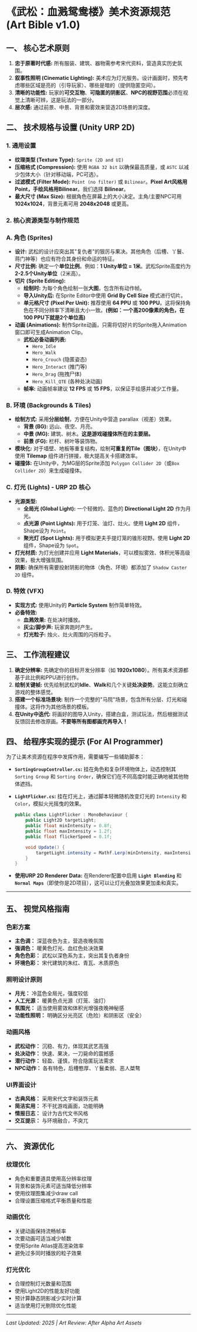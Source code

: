 # **《武松：血溅鸳鸯楼》美术资源规范 (Art Bible v1.0)**

## **一、 核心艺术原则**

1. **忠于原著时代感:** 所有服装、建筑、器物需参考宋代资料，营造真实历史氛围。
2. **叙事性照明 (Cinematic Lighting):** 美术应为灯光服务。设计画面时，预先考虑哪些区域是亮的（引导玩家）、哪些是暗的（提供隐匿空间）。
3. **清晰的功能性:** 玩家的**可交互物**、**可隐匿的阴影区**、**NPC的视野范围**必须在视觉上清晰可辨，这是玩法的一部分。
4. **层次感:** 通过前景、中景、背景和雾效来营造2D场景的深度。

## **二、 技术规格与设置 (Unity URP 2D)**

### **1. 通用设置**

- **纹理类型 (Texture Type):** `Sprite (2D and UI)`
- **压缩格式 (Compression):** 使用 `RGBA 32 bit` 以确保最高质量，或 `ASTC` 以减少包体大小（针对移动端，PC可选）。
- **过滤模式 (Filter Mode):** `Point (no filter)` 或 `Bilinear`。**Pixel Art风格用Point，手绘风格用Bilinear**。我们选择 **Bilinear**。
- **最大尺寸 (Max Size):** 根据角色在屏幕上的大小决定。主角/主要NPC可用 **1024x1024**，背景元素可用 **2048x2048** 或更高。

### **2. 核心资源类型与制作规范**

### **A. 角色 (Sprites)**

- **设计:** 武松的设计应突出其"复仇者"的狠厉与果决。其他角色（后槽、丫鬟、蒋门神等）也应有符合其身份和命运的特征。
- **尺寸比例:** 确定一个**单位比例**。例如：**1 Unity单位 = 1米**。武松Sprite高度约为 **2-2.5个Unity单位**（2米高）。
- **切片 (Sprite Editing):**
    - **绘制时:** 为每个角色绘制一张**大图**，包含所有动作帧。
    - **导入Unity后:** 在Sprite Editor中使用 **Grid By Cell Size** 模式进行切片。
    - **单元格尺寸 (Pixel Per Unit):** 推荐使用 **64 PPU** 或 **100 PPU**。这将保持角色在不同分辨率下清晰且大小一致。**(例如：一个高200像素的角色，在100 PPU下就是2个单位高)**
- **动画 (Animations):** 制作Sprite动画，只需将切好片的Sprite拖入Animation窗口即可生成Animation Clip。
    - **武松必备动画列表:**
        - `Hero_Idle`
        - `Hero_Walk`
        - `Hero_Crouch` (隐匿姿态)
        - `Hero_Interact` (推门等)
        - `Hero_Drag` (拖拽尸体)
        - `Hero_Kill_QTE` (各种处决动画)
    - **帧率:** 动画帧率建议 **12 FPS** 或 **15 FPS**，以保证手绘感并减少工作量。

### **B. 环境 (Backgrounds & Tiles)**

- **绘制方式:** 采用**分层绘制**，方便在Unity中营造 parallax（视差）效果。
    - **背景 (BG):** 远山、夜空、月亮。
    - **中景 (MG):** 建筑、树木。**这是游戏碰撞体所在的主要层。**
    - **前景 (FG):** 栏杆、树叶等装饰物。
- **模块化:** 对于墙壁、地板等重复结构，绘制**可重复的Tile（图块）**，在Unity中使用 **Tilemap** 组件进行拼接，极大提高关卡搭建效率。
- **碰撞体:** 在Unity中，为MG层的Sprite添加 `Polygon Collider 2D`（或`Box Collider 2D`）来生成碰撞体。

### **C. 灯光 (Lights) - URP 2D 核心**

- **光源类型:**
    - **全局光 (Global Light):** 一个轻微的、蓝色的 **Directional Light 2D** 作为月光。
    - **点光源 (Point Lights):** 用于灯笼、油灯、灶火。使用 **Light 2D** 组件，Shape设为 `Point`。
    - **聚光灯 (Spot Lights):** 用于模拟更夫手提灯笼的锥形视野。使用 **Light 2D** 组件，Shape设为 `Spot`。
- **灯光材质:** 为灯光创建并应用 **Light Materials**，可以模拟雾效、体积光等高级效果，极大增强氛围。
- **阴影:** 确保所有需要投射阴影的物体（角色、环境）都添加了 `Shadow Caster 2D` 组件。

### **D. 特效 (VFX)**

- **实现方式:** 使用Unity的 **Particle System** 制作简单特效。
- **必备特效:**
    - **血溅效果:** 在处决时播放。
    - **灰尘/脚步声:** 玩家奔跑时产生。
    - **灯光粒子:** 烛火、灶火周围的闪烁粒子。

## **三、 工作流程建议**

1. **确定分辨率:** 先确定你的目标开发分辨率（如 **1920x1080**）。所有美术资源都基于此比例和PPU进行创作。
2. **绘制关键帧:** 优先绘制武松的**Idle**、**Walk**和几个关键**处决姿势**。这能立刻确立游戏的整体感觉。
3. **搭建一个标准场景块:** 制作一个完整的"马院"场景，包含所有分层、灯光和碰撞体。这将作为其他场景的模板。
4. **在Unity中迭代:** 将画好的图导入Unity，搭建白盒，测试玩法，然后根据测试反馈回去修改原画。**不要等所有图都画完再导入！**

## **四、 给程序实现的提示 (For AI Programmer)**

为了让美术资源在程序中发挥作用，需要编写一些辅助脚本：

- **`SortingGroupController.cs`:** 挂在角色和复杂环境物体上，动态控制其 `Sorting Group` 和 `Sorting Order`，确保它们在不同高度时能正确地被其他物体遮挡。
- **`LightFlicker.cs`:** 挂在灯光上，通过脚本轻微随机改变灯光的 `Intensity` 和 `Color`，模拟火光摇曳的效果。
    
    ```csharp
    public class LightFlicker : MonoBehaviour {
        public Light2D targetLight;
        public float minIntensity = 0.8f;
        public float maxIntensity = 1.2f;
        public float flickerSpeed = 0.1f;
    
        void Update() {
            targetLight.intensity = Mathf.Lerp(minIntensity, maxIntensity, Mathf.PerlinNoise(Time.time * flickerSpeed, 0));
        }
    }
    ```
    
- **使用URP 2D Renderer Data:** 在Renderer配置中启用 **`Light Blending`** 和 **`Normal Maps`**（即使你是2D项目），这可以让灯光叠加效果更加柔和真实。

---

## **五、 视觉风格指南**

### **色彩方案**
- **主色调：** 深蓝夜色为主，营造夜晚氛围
- **强调色：** 暖黄色灯光、血红色处决效果
- **角色色彩：** 武松以深色系为主，突出其复仇者身份
- **环境色彩：** 宋代建筑的朱红、青瓦、木质原色

### **照明设计原则**
- **月光：** 冷蓝色全局光，强度较低
- **人工光源：** 暖黄色点光源（灯笼、油灯）
- **氛围光：** 适当使用雾效和体积光增强夜晚神秘感
- **功能性照明：** 明确区分光亮区（危险）和阴影区（安全）

### **动画风格**
- **武松动作：** 沉稳、有力，体现其武艺高强
- **处决动作：** 快速、果决，一刀毙命的震撼感
- **潜行动作：** 轻盈、谨慎，符合隐匿玩法需求
- **NPC动作：** 各有特色，后槽憨厚、丫鬟柔弱、恶人桀骜

### **UI界面设计**
- **古典风格：** 采用宋代文字和装饰元素
- **简洁实用：** 不干扰游戏画面，功能明确
- **情报日志：** 设计为古代文书风格
- **交互提示：** 与环境融合，不突兀

---

## **六、 资源优化**

### **纹理优化**
- 角色和重要道具使用高分辨率纹理
- 背景和装饰元素可适当降低分辨率
- 使用纹理图集减少draw call
- 合理设置压缩格式平衡质量和性能

### **动画优化**
- 关键动画保持流畅帧率
- 次要动画可适当减少帧数
- 使用Sprite Atlas提高渲染效率
- 避免过多同时播放的粒子效果

### **灯光优化**
- 合理控制灯光数量和范围
- 使用Light2D的性能友好功能
- 预计算静态阴影减少实时计算
- 适当使用灯光剔除优化性能

---

*Last Updated: 2025 | Art Review: After Alpha Art Assets*